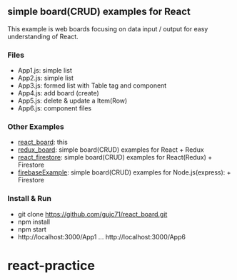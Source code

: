 ## simple board(CRUD) examples for React ##

This example is web boards focusing on data input / output for easy understanding of React.


### Files ###
- App1.js: simple list
- App2.js: simple list
- App3.js: formed list with Table tag and component
- App4.js: add board (create)
- App5.js: delete & update a Item(Row)
- App6.js: component files

### Other Examples ###
- [react_board](https://github.com/gujc71/react_board): this
- [redux_board](https://github.com/gujc71/redux_board): simple board(CRUD) examples for React + Redux
- [react_firestore](https://github.com/gujc71/react_firestore): simple board(CRUD) examples for React(Redux) + Firestore
- [firebaseExample](https://github.com/gujc71/firebaseExample): simple board(CRUD) examples for Node.js(express): + Firestore

### Install & Run ###
- git clone https://github.com/gujc71/react_board.git
- npm install
- npm start    
- http://localhost:3000/App1
  ...
  http://localhost:3000/App6
  
# react-practice
